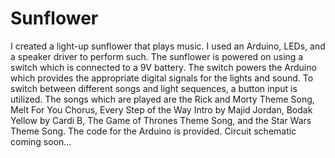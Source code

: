 # Sunflower
I created a light-up sunflower that plays music. I used an Arduino, LEDs, and a speaker driver to perform such. The sunflower is powered on using a switch which is connected to a 9V battery. The switch powers the Arduino which provides the appropriate digital signals for the lights and sound. To switch between different songs and light sequences, a button input is utilized. The songs which are played are the Rick and Morty Theme Song, Melt For You Chorus, Every Step of the Way Intro by Majid Jordan, Bodak Yellow by Cardi B, The Game of Thrones Theme Song, and the Star Wars Theme Song. The code for the Arduino is provided. Circuit schematic coming soon...
